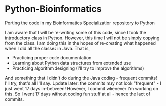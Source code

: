 # Python-Bioinformatics
Porting the code in my Bioinformatics Specialization repository to Python

I am aware that I will be re-writing some of this code, since I took the introductory class in Python. However, this time I will not be simply copying from the class. I am doing this in the hopes of re-creating what happened when I did all the classes in Java. That is,

* Practicing proper code documentation
* Learning about Python data structures from extended use
* Practicing algorithm designing (I'll try to improve the algorithms)

And something that I didn't do during the Java coding - frequent commits! I'll try, that's all I'll say.
Update later: the commits may not look "frequent" - I just went 17 days in-between! However, I commit whenever I'm working on this. So I went 17 days without coding fun stuff at all - hence the lact of commits.
